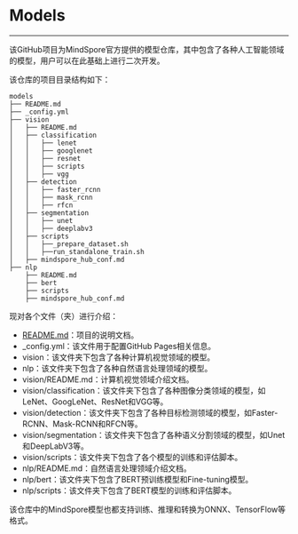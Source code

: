 # Models

---

该GitHub项目为MindSpore官方提供的模型仓库，其中包含了各种人工智能领域的模型，用户可以在此基础上进行二次开发。

该仓库的项目目录结构如下：

```
models
├── README.md
├── _config.yml
├── vision
│   ├── README.md
│   ├── classification
│   │   ├── lenet
│   │   ├── googlenet
│   │   ├── resnet
│   │   ├── scripts
│   │   ├── vgg
│   ├── detection
│   │   ├── faster_rcnn
│   │   ├── mask_rcnn
│   │   ├── rfcn
│   ├── segmentation
│   │   ├── unet
│   │   ├── deeplabv3
│   ├── scripts
│   │   ├──_prepare_dataset.sh
│   │   ├──run_standalone_train.sh
│   ├── mindspore_hub_conf.md
├── nlp
    ├── README.md
    ├── bert
    ├── scripts
    ├── mindspore_hub_conf.md
```

现对各个文件（夹）进行介绍：

- [README.md](http://readme.md/)：项目的说明文档。
- _config.yml：该文件用于配置GitHub Pages相关信息。
- vision：该文件夹下包含了各种计算机视觉领域的模型。
- nlp：该文件夹下包含了各种自然语言处理领域的模型。
- vision/README.md：计算机视觉领域介绍文档。
- vision/classification：该文件夹下包含了各种图像分类领域的模型，如LeNet、GoogLeNet、ResNet和VGG等。
- vision/detection：该文件夹下包含了各种目标检测领域的模型，如Faster-RCNN、Mask-RCNN和RFCN等。
- vision/segmentation：该文件夹下包含了各种语义分割领域的模型，如Unet和DeepLabV3等。
- vision/scripts：该文件夹下包含了各个模型的训练和评估脚本。
- nlp/README.md：自然语言处理领域介绍文档。
- nlp/bert：该文件夹下包含了BERT预训练模型和Fine-tuning模型。
- nlp/scripts：该文件夹下包含了BERT模型的训练和评估脚本。

该仓库中的MindSpore模型也都支持训练、推理和转换为ONNX、TensorFlow等格式。